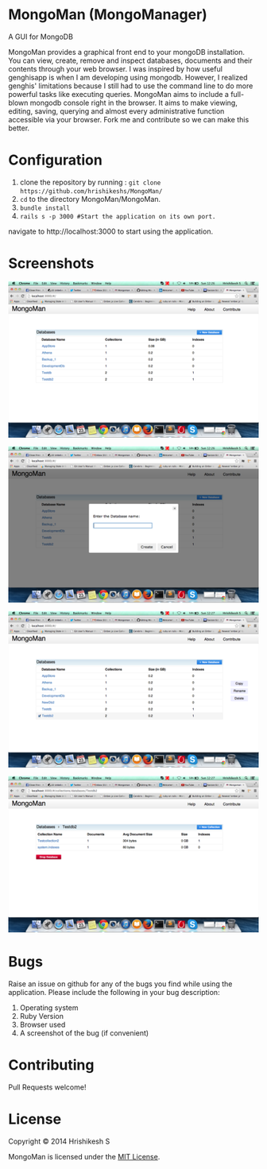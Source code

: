 MongoMan (MongoManager)
========

A GUI for MongoDB

MongoMan provides a graphical front end to your mongoDB installation. You can view, create, remove and inspect databases, documents and their contents through your web browser. I was inspired by how useful genghisapp is when I am developing using mongodb. However, I realized genghis' limitations because I still had to use the command line to do more powerful tasks like executing queries. MongoMan aims to include a full-blown mongodb console right in the browser. It aims to make viewing, editing, saving, querying and almost every administrative function accessible via your browser. Fork me and contribute so we can make this better.

Configuration
=============

1. clone the repository by running : `git clone https://github.com/hrishikeshs/MongoMan/`
2. `cd` to the directory MongoMan/MongoMan.
3. `bundle install`
4. `rails s -p 3000 #Start the application on its own port.`

navigate to http://localhost:3000 to start using the application.

Screenshots
===========

![screenshot](https://raw.githubusercontent.com/Hrish2006/MongoMan/master/Mongoman/public/screenshots/screenshot-1.png)


![screenshot](https://raw.githubusercontent.com/Hrish2006/MongoMan/master/Mongoman/public/screenshots/screenshot-2.png)


![screenshot](https://raw.githubusercontent.com/Hrish2006/MongoMan/master/Mongoman/public/screenshots/screenshot-3.png)


![screenshot](https://raw.githubusercontent.com/Hrish2006/MongoMan/master/Mongoman/public/screenshots/screenshot-4.png)


Bugs
==========
Raise an issue on github for any of the bugs you find while using the application. Please include the following in
your bug description:

1. Operating system
2. Ruby Version
3. Browser used
4. A screenshot of the bug (if convenient)

Contributing
=============
Pull Requests welcome!

License
========
Copyright © 2014 Hrishikesh S

MongoMan is licensed under the <a href="http://www.opensource.org/licenses/MIT">MIT License</a>.


